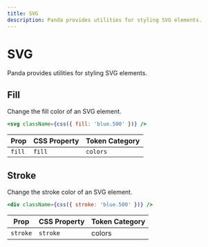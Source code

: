 ```yaml
---
title: SVG
description: Panda provides utilities for styling SVG elements.
---
```


# SVG

Panda provides utilities for styling SVG elements.

## Fill

Change the fill color of an SVG element.

```jsx
<svg className={css({ fill: 'blue.500' })} />
```

| Prop   | CSS Property | Token Category |
| ------ | ------------ | -------------- |
| `fill` | `fill`       | `colors`       |

## Stroke

Change the stroke color of an SVG element.

```jsx
<div className={css({ stroke: 'blue.500' })} />
```

| Prop     | CSS Property | Token Category |
| -------- | ------------ | -------------- |
| `stroke` | `stroke`     | colors         |
